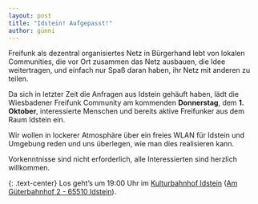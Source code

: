 ```yaml
---
layout: post
title: "Idstein! Aufgepasst!"
author: günni
---
```

Freifunk als dezentral organisiertes Netz in Bürgerhand lebt von lokalen Communities, die vor Ort zusammen das Netz ausbauen, die Idee weitertragen, und einfach nur Spaß daran haben, ihr Netz mit anderen zu teilen.

Da sich in letzter Zeit die Anfragen aus Idstein gehäuft haben, lädt die Wiesbadener Freifunk Community am kommenden **Donnerstag**, dem **1. Oktober**, interessierte Menschen und bereits aktive Freifunker aus dem Raum Idstein ein.

Wir wollen in lockerer Atmosphäre über ein freies WLAN für Idstein und Umgebung reden und uns überlegen, wie man dies realisieren kann.

Vorkenntnisse sind nicht erforderlich, alle Interessierten sind herzlich willkommen.

{: .text-center}
Los geht’s um 19:00 Uhr im [Kulturbahnhof Idstein](http://www.kulturbahnhof-idstein.de/) ([Am Güterbahnhof 2 - 65510 Idstein](http://osm.org/go/0De27xP8U--?m=)).

